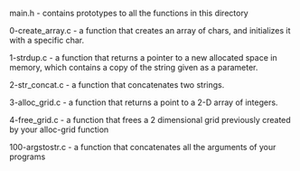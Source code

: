 main.h - contains prototypes to all the functions in this directory

0-create_array.c - a function that creates an array of chars, and initializes it with a specific char.

1-strdup.c - a function that returns a pointer to a new allocated space in memory, which contains a copy of the string given as a parameter.

2-str_concat.c - a function that concatenates two strings.

3-alloc_grid.c - a function that returns a point to a 2-D array of integers.

4-free_grid.c - a function that frees a 2 dimensional grid previously created by your alloc-grid function

100-argstostr.c - a function that concatenates all the arguments of your programs